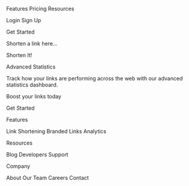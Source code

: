 
  Features
  Pricing
  Resources

  Login
  Sign Up





  Get Started

  Shorten a link here...

  Shorten It!

  Advanced Statistics

  Track how your links are performing across the web with our
  advanced statistics dashboard.

  

  Boost your links today

  Get Started

  Features

  Link Shortening
  Branded Links
  Analytics

  Resources

  Blog
  Developers
  Support

  Company

  About
  Our Team
  Careers
  Contact

